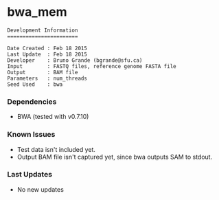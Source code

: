# bwa_mem

```
Development Information
=======================

Date Created : Feb 18 2015
Last Update  : Feb 18 2015
Developer    : Bruno Grande (bgrande@sfu.ca)
Input        : FASTQ files, reference genome FASTA file
Output       : BAM file 
Parameters   : num_threads
Seed Used    : bwa
```

### Dependencies

- BWA (tested with v0.7.10)

### Known Issues

- Test data isn't included yet. 
- Output BAM file isn't captured yet, since bwa outputs SAM to stdout.

### Last Updates

- No new updates
